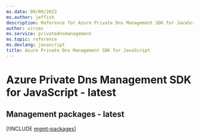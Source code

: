 ```yaml
---
ms.data: 09/09/2022
ms.author: jeffish
description: Reference for Azure Private Dns Management SDK for JavaScript
author: xirzec
ms.service: privatednsmanagement
ms.topic: reference
ms.devlang: javascript
title: Azure Private Dns Management SDK for JavaScript
---
```

# Azure Private Dns Management SDK for JavaScript - latest

## Management packages - latest
[!INCLUDE [mgmt-packages](private-dns-management-mgmt-index.md)]